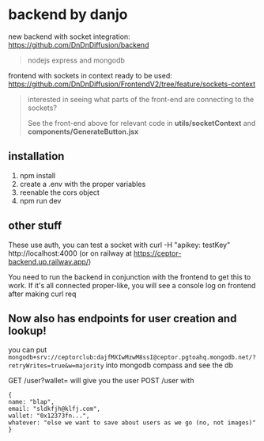 # backend by danjo

new backend with socket integration: https://github.com/DnDnDiffusion/backend

> nodejs express and mongodb

frontend with sockets in context ready to be used: https://github.com/DnDnDiffusion/FrontendV2/tree/feature/sockets-context

> interested in seeing what parts of the front-end are connecting to the sockets?
>
> See the front-end above for relevant code in **utils/socketContext** and **components/GenerateButton.jsx**

## installation

1. npm install
2. create a .env with the proper variables
3. reenable the cors object
4. npm run dev

## other stuff

These use auth, you can test a socket with
curl -H "apikey: testKey" http://localhost:4000
(or on railway at https://ceptor-backend.up.railway.app/)

You need to run the backend in conjunction with the frontend to get this to work. If it's all connected proper-like, you will see a console log on frontend after making curl req

## Now also has endpoints for user creation and lookup!

you can put `mongodb+srv://ceptorclub:dajfMXIwMzwM8ssI@ceptor.pgtoahq.mongodb.net/?retryWrites=true&w=majority` into mongodb compass and see the db

GET /user?wallet=<wallet0x> will give you the user
POST /user with

```
{
name: "blap",
email: "sldkfjh@klfj.com",
wallet: "0x12373fn...",
whatever: "else we want to save about users as we go (no, not images)"
}
```
